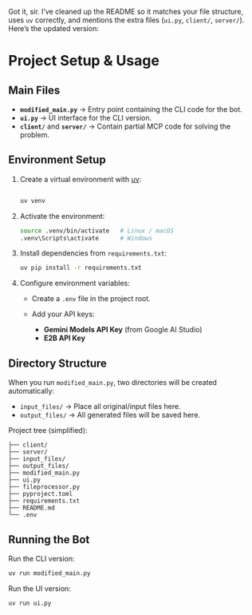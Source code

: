 Got it, sir. I’ve cleaned up the README so it matches your file structure, uses `uv` correctly, and mentions the extra files (`ui.py`, `client/`, `server/`). Here’s the updated version:

# Project Setup & Usage

## Main Files
- **`modified_main.py`** → Entry point containing the CLI code for the bot.
- **`ui.py`** → UI interface for the CLI version.
- **`client/`** and **`server/`** → Contain partial MCP code for solving the problem.

## Environment Setup
1. Create a virtual environment with [uv](https://docs.astral.sh/uv/):

   ```bash
   
   uv venv
   ```


2. Activate the environment:


   ```bash
   source .venv/bin/activate   # Linux / macOS
   .venv\Scripts\activate      # Windows
   ```
3. Install dependencies from `requirements.txt`:

   ```bash
   uv pip install -r requirements.txt
   ```
4. Configure environment variables:

   * Create a `.env` file in the project root.
   * Add your API keys:

     * **Gemini Models API Key** (from Google AI Studio)
     * **E2B API Key**

## Directory Structure

When you run `modified_main.py`, two directories will be created automatically:

* `input_files/` → Place all original/input files here.
* `output_files/` → All generated files will be saved here.

Project tree (simplified):

```
├── client/
├── server/
├── input_files/
├── output_files/
├── modified_main.py
├── ui.py
├── fileprocessor.py
├── pyproject.toml
├── requirements.txt
├── README.md
└── .env
```

## Running the Bot

Run the CLI version:

```bash
uv run modified_main.py
```

Run the UI version:

```bash
uv run ui.py
```

